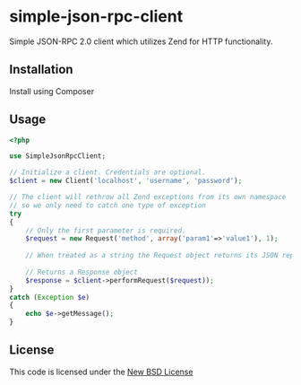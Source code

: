 simple-json-rpc-client
======================

Simple JSON-RPC 2.0 client which utilizes Zend for HTTP functionality.

## Installation

Install using Composer

## Usage

```php
<?php

use SimpleJsonRpcClient;

// Initialize a client. Credentials are optional.
$client = new Client('localhost', 'username', 'password');

// The client will rethrow all Zend exceptions from its own namespace 
// so we only need to catch one type of exception
try 
{
	// Only the first parameter is required. 
	$request = new Request('method', array('param1'=>'value1'), 1);
	
	// When treated as a string the Request object returns its JSON representation
	
	// Returns a Response object
	$response = $client->performRequest($request));
}
catch (Exception $e) 
{
	echo $e->getMessage();
}
```

## License

This code is licensed under the [New BSD License](http://www.opensource.org/licenses/bsd-license.php)
